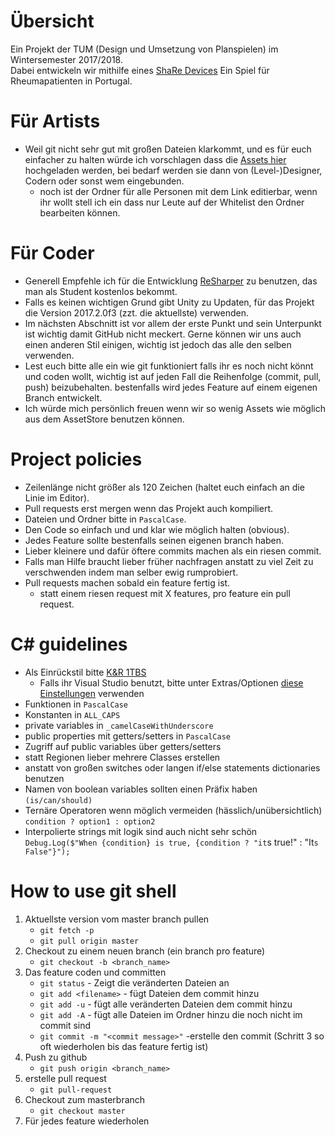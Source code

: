 # Übersicht

Ein Projekt der TUM (Design und Umsetzung von Planspielen) im Wintersemester 2017/2018.  
Dabei entwickeln wir mithilfe eines [ShaRe Devices](https://remotelab.fe.up.pt/instrumented_devices/share.php) Ein Spiel für Rheumapatienten in Portugal.

# Für Artists

* Weil git nicht sehr gut mit großen Dateien klarkommt, und es für euch einfacher zu halten würde ich vorschlagen dass die [Assets hier](https://goo.gl/ynbDtW) hochgeladen werden, bei bedarf werden sie dann von (Level-)Designer, Codern oder sonst wem eingebunden.
  * noch ist der Ordner für alle Personen mit dem Link editierbar, wenn ihr wollt stell ich ein dass nur Leute auf der Whitelist den Ordner bearbeiten können.

# Für Coder

* Generell Empfehle ich für die Entwicklung [ReSharper](https://www.jetbrains.com/resharper/) zu benutzen, das man als Student kostenlos bekommt.  
* Falls es keinen wichtigen Grund gibt Unity zu Updaten, für das Projekt die Version 2017.2.0f3 (zzt. die aktuellste) verwenden.  
* Im nächsten Abschnitt ist vor allem der erste Punkt und sein Unterpunkt ist wichtig damit GitHub nicht meckert. Gerne können wir uns auch einen anderen Stil einigen, wichtig ist jedoch das alle den selben verwenden.  
* Lest euch bitte alle ein wie git funktioniert falls ihr es noch nicht könnt und coden wollt, wichtig ist auf jeden Fall die Reihenfolge (commit, pull, push) beizubehalten. bestenfalls wird jedes Feature auf einem eigenen Branch entwickelt.  
* Ich würde mich persönlich freuen wenn wir so wenig Assets wie möglich aus dem AssetStore benutzen können.

# Project policies

* Zeilenlänge nicht größer als 120 Zeichen (haltet euch einfach an die Linie im Editor).
* Pull requests erst mergen wenn das Projekt auch kompiliert.
* Dateien und Ordner bitte in `PascalCase`.
* Den Code so einfach und und klar wie möglich halten (obvious).
* Jedes Feature sollte bestenfalls seinen eigenen branch haben.
* Lieber kleinere und dafür öftere commits machen als ein riesen commit.
* Falls man Hilfe braucht lieber früher nachfragen anstatt zu viel Zeit zu verschwenden indem man selber ewig rumprobiert.
* Pull requests machen sobald ein feature fertig ist.
    * statt einem riesen request mit X features, pro feature ein pull request.

# C# guidelines

* Als Einrückstil bitte [K&R 1TBS](https://en.wikipedia.org/wiki/Indentation_style#Variant:_1TBS_.28OTBS.29)
   * Falls ihr Visual Studio benutzt, bitte unter Extras/Optionen [diese Einstellungen](https://imgur.com/a/7IUc1) verwenden 
* Funktionen in `PascalCase`
* Konstanten in `ALL_CAPS`
* private variables in `_camelCaseWithUnderscore`
* public properties mit getters/setters in `PascalCase`
* Zugriff auf public variables über getters/setters
* statt Regionen lieber mehrere Classes erstellen
* anstatt von großen switches oder langen if/else statements dictionaries benutzen
* Namen von boolean variables sollten einen Präfix haben `(is/can/should)`
* Ternäre Operatoren wenn möglich vermeiden (hässlich/unübersichtlich) `condition ? option1 : option2`
* Interpolierte strings mit logik sind auch nicht sehr schön `Debug.Log($"When {condition} is true, {condition ? "it`s true!" : "It`s False"}");`

# How to use git shell 
1. Aktuellste version vom master branch pullen
    * `git fetch -p`
    * `git pull origin master`
2. Checkout zu einem neuen branch (ein branch pro feature)
    * `git checkout -b <branch_name>`
3. Das feature coden und committen
    * `git status` - Zeigt die veränderten Dateien an
    * `git add <filename>` - fügt Dateien dem commit hinzu
    * `git add -u` - fügt alle veränderten Dateien dem commit hinzu
    * `git add -A` - fügt alle Dateien im Ordner hinzu die noch nicht im commit sind
    * `git commit -m "<commit message>"` -erstelle den commit
(Schritt 3 so oft wiederholen bis das feature fertig ist)
4. Push zu github
    * `git push origin <branch_name>`
5. erstelle pull request
    * `git pull-request`
6. Checkout zum masterbranch
    * `git checkout master`
7. Für jedes feature wiederholen
